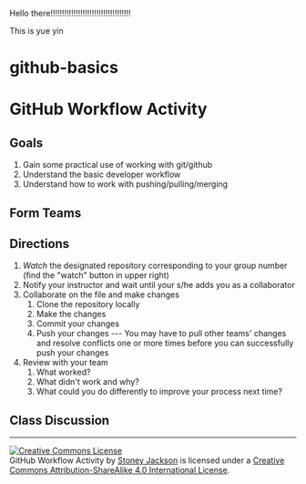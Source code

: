 Hello there!!!!!!!!!!!!!!!!!!!!!!!!!!!!!!!!!!!
 
This is yue yin
# github-basics

# GitHub Workflow Activity

## Goals

1. Gain some practical use of working with git/github
2. Understand the basic developer workflow
3. Understand how to work with pushing/pulling/merging

## Form Teams


## Directions

1. _Watch_ the designated repository corresponding to your group number (find the "watch" button in upper right)
2. Notify your instructor and wait until your s/he adds you as a collaborator
3. Collaborate on the file and make changes
    1. Clone the repository locally
    2. Make the changes
    3. Commit your changes
    4. Push your changes --- You may have to pull other teams' changes and
       resolve conflicts one or more times before you can successfully push your
       changes
4. Review with your team
    1. What worked?
    2. What didn't work and why?
    3. What could you do differently to improve your process next time?

## Class Discussion


---------
<footer>
<a rel="license" href="http://creativecommons.org/licenses/by-sa/4.0/"><img
  alt="Creative Commons License" style="border-width:0"
  src="https://i.creativecommons.org/l/by-sa/4.0/88x31.png" /></a><br /><span
  xmlns:dct="http://purl.org/dc/terms/" property="dct:title">GitHub Workflow
  Activity</span> by <a xmlns:cc="http://creativecommons.org/ns#"
  href="https://github.com/StoneyJackson" property="cc:attributionName"
  rel="cc:attributionURL">Stoney Jackson</a> is licensed under a <a
  rel="license" href="http://creativecommons.org/licenses/by-sa/4.0/">Creative
  Commons Attribution-ShareAlike 4.0 International License</a>.
</footer>
